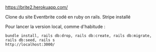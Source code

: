 https://brite2.herokuapp.com/

Clone du site Eventbrite codé en ruby on rails.
Stripe installé

Pour lancer la version local, comme d'habitude :
```
bundle install, rails db:drop, rails db:create, rails db:migrate, rails db:seed, rails s
http://localhost:3000/
```
